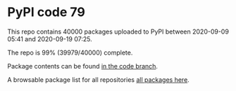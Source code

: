 # PyPI code 79

This repo contains 40000 packages uploaded to PyPI between 
2020-09-09 05:41 and 2020-09-19 07:25.

The repo is 99% (39979/40000) complete.

Package contents can be found [in the code branch](https://github.com/pypi-data/pypi-mirror-79/tree/code/packages).

A browsable package list for all repositories [all packages here](https://pypi-data.github.io/website/repositories/pypi-mirror-79).


